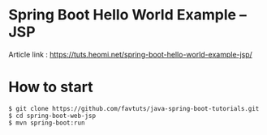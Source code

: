 # Spring Boot Hello World Example – JSP

Article link : https://tuts.heomi.net/spring-boot-hello-world-example-jsp/

# How to start

```
$ git clone https://github.com/favtuts/java-spring-boot-tutorials.git
$ cd spring-boot-web-jsp
$ mvn spring-boot:run
```
